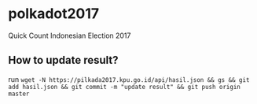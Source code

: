 # polkadot2017
Quick Count Indonesian Election 2017

## How to update result?
run `wget -N https://pilkada2017.kpu.go.id/api/hasil.json && gs && git add hasil.json && git commit -m "update result" && git push origin master`
